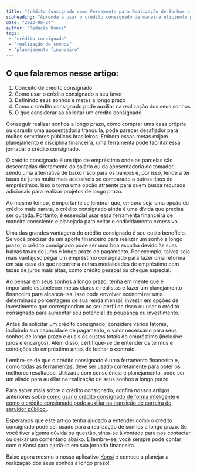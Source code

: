```yaml
---
title: "Crédito Consignado como Ferramenta para Realização de Sonhos a Longo Prazo"
subheading: "Aprenda a usar o crédito consignado de maneira eficiente para atingir suas metas financeiras de longo prazo"
date: "2023-08-24"
author: "Redação Konsi"
tags:
 - "crédito consignado"
 - "realização de sonhos"
 - "planejamento financeiro"
---
```


## O que falaremos nesse artigo:
1. Conceito de crédito consignado
2. Como usar o crédito consignado a seu favor
3. Definindo seus sonhos e metas a longo prazo
4. Como o crédito consignado pode auxiliar na realização dos seus sonhos
5. O que considerar ao solicitar um crédito consignado

Conseguir realizar sonhos a longo prazo, como comprar uma casa própria ou garantir uma aposentadoria tranquila, pode parecer desafiador para muitos servidores públicos brasileiros. Embora essas metas exijam planejamento e disciplina financeira, uma ferramenta pode facilitar essa jornada: o crédito consignado.

O crédito consignado é um tipo de empréstimo onde as parcelas são descontadas diretamente do salário ou da aposentadoria do tomador, sendo uma alternativa de baixo risco para os bancos e, por isso, tende a ter taxas de juros muito mais acessíveis se comparado a outros tipos de empréstimos. Isso o torna uma opção atraente para quem busca recursos adicionais para realizar projetos de longo prazo.

Ao mesmo tempo, é importante se lembrar que, embora seja uma opção de crédito mais barata, o crédito consignado ainda é uma dívida que precisa ser quitada. Portanto, é essencial usar essa ferramenta financeira de maneira consciente e planejada para evitar o endividamento excessivo. 

Uma das grandes vantagens do crédito consignado é seu custo benefício. Se você precisar de um aporte financeiro para realizar um sonho a longo prazo, o crédito consignado pode ser uma boa escolha devido às suas baixas taxas de juros e longo prazo de pagamento. Por exemplo, talvez seja mais vantajoso pegar um empréstimo consignado para fazer uma reforma em sua casa do que recorrer a outras modalidades de empréstimo com taxas de juros mais altas, como crédito pessoal ou cheque especial.

Ao pensar em seus sonhos a longo prazo, tenha em mente que é importante estabelecer metas claras e realistas e fazer um planejamento financeiro para alcançá-las. Isso pode envolver economizar uma determinada porcentagem de sua renda mensal, investir em opções de investimento que correspondam ao seu perfil de risco ou usar o crédito consignado para aumentar seu potencial de poupança ou investimento.

Antes de solicitar um crédito consignado, considere vários fatores, incluindo sua capacidade de pagamento, o valor necessário para seus sonhos de longo prazo e quais os custos totais do empréstimo (inclusive juros e encargos). Além disso, certifique-se de entender os termos e condições do empréstimo antes de fechar o contrato.

Lembre-se de que o crédito consignado é uma ferramenta financeira e, como todas as ferramentas, deve ser usado corretamente para obter os melhores resultados. Utilizado com consciência e planejamento, pode ser um aliado para auxiliar na realização de seus sonhos a longo prazo.

Para saber mais sobre o crédito consignado, confira nossos artigos anteriores sobre [como usar o crédito consignado de forma inteligente](https://konsi.com.br/postagens/como-usar-o-credito-consignado-de-forma-inteligente) e [como o crédito consignado pode auxiliar na transição de carreira do servidor público.](https://konsi.com.br/postagens/como-o-credito-consignado-pode-auxiliar-na-transicao-de-carreira-do-servidor-publico).

Esperamos que este artigo tenha ajudado a entender como o crédito consignado pode ser usado para a realização de sonhos a longo prazo. Se você tiver alguma dúvida ou questão, sinta-se à vontade para nos contactar ou deixar um comentário abaixo. E lembre-se, você sempre pode contar com o Konsi para ajudá-lo em sua jornada financeira.

Baixe agora mesmo o nosso aplicativo [Konsi](https://konsi.com.br/download) e comece a planejar a realização dos seus sonhos a longo prazo!
